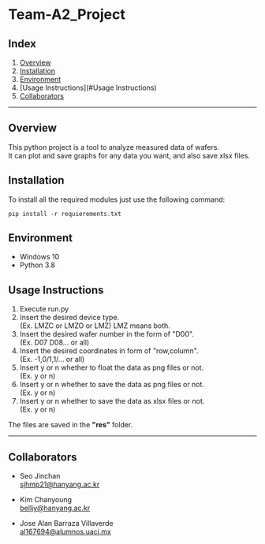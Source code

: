 # Team-A2_Project

## Index
  1. [Overview](#OverviewLink)
  2. [Installation](#Installation)
  3. [Environment](#Environment) 
  4. [Usage Instructions](#Usage Instructions)
  5. [Collaborators](#Collaborators)

***

## Overview
This python project is a tool to analyze measured data of wafers.\
It can plot and save graphs for any data you want, and also save xlsx files.

## Installation
To install all the required modules just use the following command: 

```
pip install -r requierements.txt
```
## Environment
  - Windows 10
  - Python 3.8

## Usage Instructions
1. Execute run.py
2. Insert the desired device type.\
   (Ex. LMZC or LMZO or LMZ) LMZ means both.
3. Insert the desired wafer number in the form of "D00".\
   (Ex. D07 D08... or all)
4. Insert the desired coordinates in form of "row,column".\
   (Ex. -1,0/1,1/... or all)
5. Insert y or n whether to float the data as png files or not.\
   (Ex. y or n)
6. Insert y or n whether to save the data as png files or not.\
   (Ex. y or n)
7. Insert y or n whether to save the data as xlsx files or not.\
   (Ex. y or n)

The files are saved in the **"res"** folder.

***

  ## **Collaborators** 
  * Seo Jinchan\
  sjhmp21@hanyang.ac.kr

  * Kim Chanyoung\
  belljy@hanyang.ac.kr
  
  * Jose Alan Barraza Villaverde\
  al167694@alumnos.uacj.mx